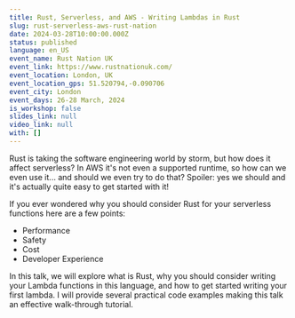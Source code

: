 ```yaml
---
title: Rust, Serverless, and AWS - Writing Lambdas in Rust
slug: rust-serverless-aws-rust-nation
date: 2024-03-28T10:00:00.000Z
status: published
language: en_US
event_name: Rust Nation UK
event_link: https://www.rustnationuk.com/
event_location: London, UK
event_location_gps: 51.520794,-0.090706
event_city: London
event_days: 26-28 March, 2024
is_workshop: false
slides_link: null
video_link: null
with: []
---
```


Rust is taking the software engineering world by storm, but how does it affect serverless? In AWS it's not even a supported runtime, so how can we even use it... and should we even try to do that? Spoiler: yes we should and it's actually quite easy to get started with it!

If you ever wondered why you should consider Rust for your serverless functions here are a few points:

- Performance
- Safety
- Cost
- Developer Experience

In this talk, we will explore what is Rust, why you should consider writing your Lambda functions in this language, and how to get started writing your first lambda. I will provide several practical code examples making this talk an effective walk-through tutorial.